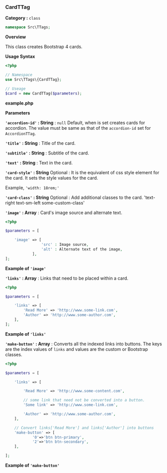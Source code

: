 <h3 class="display-4 mb-5">CardTTag</h3>


**Category :** `class`

```php
namespace Src\TTags;
```


**Overview**

This class creates Bootstrap 4 cards.

**Usage Syntax**

```php
<?php

// Namespace
use Src\TTags\{CardTTag};

// Useage
$card = new CardTTag($parameters);

```
<p class = "ttag-code-caption text-muted"><b>example.php</b></p>


**Parameters**


**`'accordion-id'` : String** : `null` <span class="badge badge-dark">Default</span>, when is set creates cards for accordion. The value must be same as that of the `accordion-id` set for `AccordionTTag`.

**`'title'` : String** : Title of the card.

**`'subtitle'` : String** : Subtitle of the card.

**`'text'` : String**  : Text in the card.

**`'card-style'` : String** <span class="badge badge-dark">Optional</span> : It is the equivalent of css style element for the card.
				It sets the style values for the card. 

Example,  `'width: 18rem;'`

**`'card-class'` : String** <span class="badge badge-dark">Optional</span> : Add additional classes to the card. 
				'text-right text-sm-left some-custom-class'

**`'image'` : Array** : Card's image source and alternate text. 
 
```php
<?php

$parameters = [

	'image' => [
				'src' : Image source,
				'alt' : Alternate text of the image,
			],
];

```

<p class = "ttag-code-caption text-muted"><b>Example of <code>'image'</code></b></p>

**`'links'` : Array** : Links that need to be placed within a card.

```php
<?php

$parameters = [

	'links' => [
		'Read More' => 'http://www.some-link.com',
		'Author' => 'http://www.some-author.com',
	],
];

```

<p class = "ttag-code-caption text-muted"><b>Example of <code>'links'</code></b></p>

**`'make-button'` : Array** : Converts all the indexed links into buttons. The keys are the index values of `links` and values are the custom or Bootstrap classes.
```php
<?php

$parameters = [

	'links' => [

		'Read More' => 'http://www.some-content.com',

		// some link that need not be converted into a button.
		'Some link' => 'http://www.some-link.com',

		'Author' => 'http://www.some-author.com',
	],

	// Convert links['Read More'] and links['Author'] into buttons
	'make-button' => [	
			'0'=>'btn btn-primary',
			'2'=>'btn btn-secondary',
	],

];

```

<p class = "ttag-code-caption text-muted"><b>Example of <code>'make-button'</code></b></p>


 